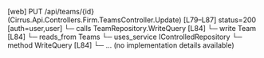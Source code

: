 [web] PUT /api/teams/{id}  (Cirrus.Api.Controllers.Firm.TeamsController.Update)  [L79–L87] status=200 [auth=user,user]
  └─ calls TeamRepository.WriteQuery [L84]
  └─ write Team [L84]
    └─ reads_from Teams
  └─ uses_service IControlledRepository<Team>
    └─ method WriteQuery [L84]
      └─ ... (no implementation details available)


